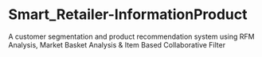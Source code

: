 # Smart_Retailer-InformationProduct
A customer segmentation and product recommendation system using RFM Analysis, Market Basket Analysis &amp; Item Based Collaborative Filter
